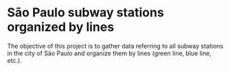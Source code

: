 # São Paulo subway stations organized by lines
The objective of this project is to gather data referring to all subway stations in the city of São Paulo and organize them by lines (green line, blue line, etc.).
